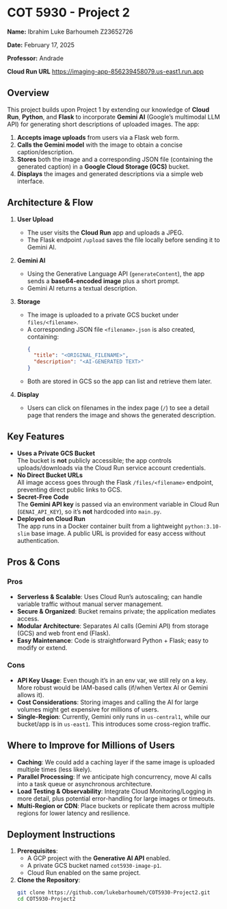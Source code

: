 # COT 5930 - Project 2

**Name:** Ibrahim Luke Barhoumeh Z23652726

**Date:** February 17, 2025

**Professor:** Andrade

**Cloud Run URL** https://imaging-app-856239458079.us-east1.run.app


## Overview

This project builds upon Project 1 by extending our knowledge of **Cloud Run**, **Python**, and **Flask** to incorporate **Gemini AI** (Google’s multimodal LLM API) for generating short descriptions of uploaded images. The app:

1. **Accepts image uploads** from users via a Flask web form.
2. **Calls the Gemini model** with the image to obtain a concise caption/description.
3. **Stores** both the image and a corresponding JSON file (containing the generated caption) in a **Google Cloud Storage (GCS)** bucket.
4. **Displays** the images and generated descriptions via a simple web interface.

## Architecture & Flow

1. **User Upload**  
   - The user visits the **Cloud Run** app and uploads a JPEG.  
   - The Flask endpoint `/upload` saves the file locally before sending it to Gemini AI.

2. **Gemini AI**  
   - Using the Generative Language API (`generateContent`), the app sends a **base64-encoded image** plus a short prompt.  
   - Gemini AI returns a textual description.

3. **Storage**  
   - The image is uploaded to a private GCS bucket under `files/<filename>`.
   - A corresponding JSON file `<filename>.json` is also created, containing:
     ```json
     {
       "title": "<ORIGINAL_FILENAME>",
       "description": "<AI-GENERATED TEXT>"
     }
     ```
   - Both are stored in GCS so the app can list and retrieve them later.

4. **Display**  
   - Users can click on filenames in the index page (`/`) to see a detail page that renders the image and shows the generated description.

## Key Features

- **Uses a Private GCS Bucket**  
  The bucket is **not** publicly accessible; the app controls uploads/downloads via the Cloud Run service account credentials.
- **No Direct Bucket URLs**  
  All image access goes through the Flask `/files/<filename>` endpoint, preventing direct public links to GCS.
- **Secret-Free Code**  
  The **Gemini API key** is passed via an environment variable in Cloud Run (`GENAI_API_KEY`), so it’s **not** hardcoded into `main.py`.
- **Deployed on Cloud Run**  
  The app runs in a Docker container built from a lightweight `python:3.10-slim` base image. A public URL is provided for easy access without authentication.

## Pros & Cons

### Pros
- **Serverless & Scalable**: Uses Cloud Run’s autoscaling; can handle variable traffic without manual server management.  
- **Secure & Organized**: Bucket remains private; the application mediates access.  
- **Modular Architecture**: Separates AI calls (Gemini API) from storage (GCS) and web front end (Flask).  
- **Easy Maintenance**: Code is straightforward Python + Flask; easy to modify or extend.

### Cons
- **API Key Usage**: Even though it’s in an env var, we still rely on a key. More robust would be IAM-based calls (if/when Vertex AI or Gemini allows it).  
- **Cost Considerations**: Storing images and calling the AI for large volumes might get expensive for millions of users.  
- **Single-Region**: Currently, Gemini only runs in `us-central1`, while our bucket/app is in `us-east1`. This introduces some cross-region traffic.

## Where to Improve for Millions of Users
- **Caching**: We could add a caching layer if the same image is uploaded multiple times (less likely).  
- **Parallel Processing**: If we anticipate high concurrency, move AI calls into a task queue or asynchronous architecture.  
- **Load Testing & Observability**: Integrate Cloud Monitoring/Logging in more detail, plus potential error-handling for large images or timeouts.  
- **Multi-Region or CDN**: Place buckets or replicate them across multiple regions for lower latency and resilience.

## Deployment Instructions

1. **Prerequisites**:
   - A GCP project with the **Generative AI API** enabled.
   - A private GCS bucket named `cot5930-image-p1`.
   - Cloud Run enabled on the same project.
2. **Clone the Repository**:
   ```bash
   git clone https://github.com/lukebarhoumeh/COT5930-Project2.git
   cd COT5930-Project2
